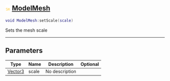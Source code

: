 ## ![shared](.gitbook/assets/shared.png) [ModelMesh](home/ModelMesh)



```lua
void ModelMesh:setScale(scale)
```

Sets the mesh scale

------
## Parameters

| Type   | Name | Description | Optional |
| ------ | ---- | ----------- | -------: |
| [Vector3](home/Vector3) | scale | No description |  |


